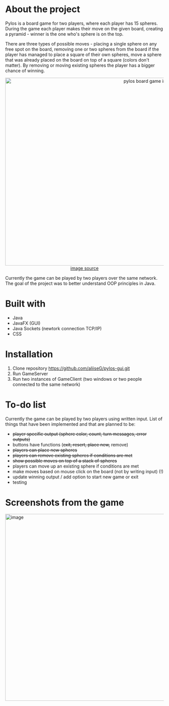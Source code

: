 # About the project
Pylos is a board game for two players, where each player has 15 spheres. During the game each player makes their move on the given board, creating a pyramid - winner is the one who's sphere is on the top. 

There are three types of possible moves - placing a single sphere on any free spot on the board, removing one or two spheres from the board if the player has managed to place a square of their own spheres, move a sphere that was already placed on the board on top of a square (colors don't matter).
By removing or moving existing spheres the player has a bigger chance of winning.
<p align="center"><img width="900" height="595" alt="pylos board game image" src="https://github.com/user-attachments/assets/8ebdf465-a022-497a-8da9-bc126065fdb1"/><br><a href="https://boardgamegeek.com/image/59864/pylos">image source</a></p>


Currently the game can be played by two players over the same network. The goal of the project was to better understand OOP principles in Java. 
# Built with
* Java
* JavaFX (GUI)
* Java Sockets (newtork connection TCP/IP)
* CSS

# Installation
1. Clone repository https://github.com/aliiseG/pylos-gui.git
2. Run GameServer
3. Run two instances of GameClient (two windows or two people connected to the same network)

# To-do list
Currently the game can be played by two players using written input. List of things that have been implemented and that are planned to be:
- <s>player specific output (sphere color, count, turn messages, error outputs)</s>
- buttons have functions (<s>exit, resert, place new,</s> remove)
- <s>players can place new spheres</s>
- <s>players can remove existing spheres if conditions are met</s>
- <s>show possible moves on top of a stack of spheres</s>
- players can move up an existing sphere if conditions are met
- make moves based on mouse click on the board (not by writing input) (!)
- update winning output / add option to start new game or exit
- testing

# Screenshots from the game
<img  width="1493" height="592" alt="image" src="https://github.com/user-attachments/assets/3ff28a9d-b96c-4355-a4ac-e4f37ad45e46"/>
